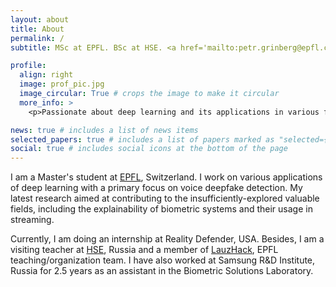 ```yaml
---
layout: about
title: About
permalink: /
subtitle: MSc at EPFL. BSc at HSE. <a href='mailto:petr.grinberg@epfl.ch'>petr.grinberg@epfl.ch</a>.

profile:
  align: right
  image: prof_pic.jpg
  image_circular: True # crops the image to make it circular
  more_info: >
    <p>Passionate about deep learning and its applications in various fields</p>

news: true # includes a list of news items
selected_papers: true # includes a list of papers marked as "selected={true}"
social: true # includes social icons at the bottom of the page
---
```


I am a Master's student at [EPFL](https://www.epfl.ch/), Switzerland. I work on various applications of deep learning with a primary focus on voice deepfake detection. My latest research aimed at contributing to the insufficiently-explored valuable fields, including the explainability of biometric systems and their usage in streaming.

Currently, I am doing an internship at Reality Defender, USA. Besides, I am a visiting teacher at [HSE](https://www.hse.ru/en/), Russia and a member of [LauzHack](https://lauzhack.com/), EPFL teaching/organization team. I have also worked at Samsung R&D Institute, Russia for 2.5 years as an assistant in the Biometric Solutions Laboratory.